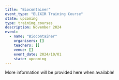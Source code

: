 ```yaml
---
title: "Biocontainer"
event_type: "ELIXIR Training Course"
state: upcoming
type: training_courses
description: November 2024
event:
  - name: "Biocontainer"
    organisers: []
    teachers: []
    venue: []
    event_date: 2024/10/01
    state: upcoming
---
```


More information will be provided here when available!
